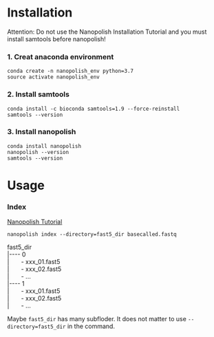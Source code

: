 
# Installation

Attention: Do not use the Nanopolish Installation Tutorial and you must install samtools before nanopolish!
 
### 1. Creat anaconda environment

```
conda create -n nanopolish_env python=3.7
source activate nanopolish_env 
```

### 2. Install samtools
```
conda install -c bioconda samtools=1.9 --force-reinstall
samtools --version
```

### 3. Install nanopolish
```
conda install nanopolish
nanopolish --version
samtools --version
```
 
 # Usage
 
 ### Index
 
 [Nanopolish Tutorial](https://nanopolish.readthedocs.io/en/latest/manual.html#index)
 
 ```
 nanopolish index --directory=fast5_dir basecalled.fastq
 ```

fast5_dir   
|---- 0   
|&nbsp;&nbsp;&nbsp;&nbsp;&nbsp;&nbsp; - xxx_01.fast5  
|&nbsp;&nbsp;&nbsp;&nbsp;&nbsp;&nbsp; - xxx_02.fast5  
|&nbsp;&nbsp;&nbsp;&nbsp;&nbsp;&nbsp; - ...   
|---- 1   
|&nbsp;&nbsp;&nbsp;&nbsp;&nbsp;&nbsp; - xxx_01.fast5  
|&nbsp;&nbsp;&nbsp;&nbsp;&nbsp;&nbsp; - xxx_02.fast5  
|&nbsp;&nbsp;&nbsp;&nbsp;&nbsp;&nbsp; - ...  
  
  
 Maybe `fast5_dir` has many subfloder. It does not matter to use `--directory=fast5_dir` in the command.
 
 
